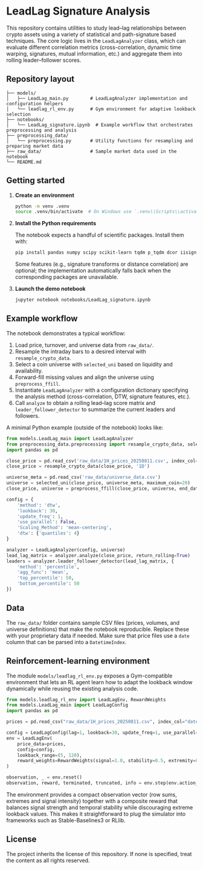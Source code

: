 # LeadLag Signature Analysis

This repository contains utilities to study lead–lag relationships between crypto assets using a
variety of statistical and path-signature based techniques. The core logic lives in the
`LeadLagAnalyzer` class, which can evaluate different correlation metrics (cross-correlation,
dynamic time warping, signatures, mutual information, etc.) and aggregate them into rolling
leader–follower scores.

## Repository layout

```
├── models/
│   ├── LeadLag_main.py        # LeadLagAnalyzer implementation and configuration helpers
│   └── leadlag_rl_env.py      # Gym environment for adaptive lookback selection
├── notebooks/
│   └── LeadLag_signature.ipynb  # Example workflow that orchestrates preprocessing and analysis
├── preprocessing_data/
│   └── preprocessing.py       # Utility functions for resampling and preparing market data
├── raw_data/                  # Sample market data used in the notebook
└── README.md
```

## Getting started

1. **Create an environment**
   ```bash
   python -m venv .venv
   source .venv/bin/activate  # On Windows use `.venv\\Scripts\\activate`
   ```

2. **Install the Python requirements**

   The notebook expects a handful of scientific packages. Install them with:
   ```bash
   pip install pandas numpy scipy scikit-learn tqdm p_tqdm dcor iisignature quantstats
   ```
   Some features (e.g., signature transforms or distance correlation) are optional; the
   implementation automatically falls back when the corresponding packages are unavailable.

3. **Launch the demo notebook**
   ```bash
   jupyter notebook notebooks/LeadLag_signature.ipynb
   ```

## Example workflow

The notebook demonstrates a typical workflow:

1. Load price, turnover, and universe data from `raw_data/`.
2. Resample the intraday bars to a desired interval with `resample_crypto_data`.
3. Select a coin universe with `selected_uni` based on liquidity and availability.
4. Forward-fill missing values and align the universe using `preprocess_ffill`.
5. Instantiate `LeadLagAnalyzer` with a configuration dictionary specifying the analysis
   method (cross-correlation, DTW, signature features, etc.).
6. Call `analyze` to obtain a rolling lead–lag score matrix and
   `leader_follower_detector` to summarize the current leaders and followers.

A minimal Python example (outside of the notebook) looks like:
```python
from models.LeadLag_main import LeadLagAnalyzer
from preprocessing_data.preprocessing import resample_crypto_data, selected_uni, preprocess_ffill
import pandas as pd

close_price = pd.read_csv('raw_data/1H_prices_20250811.csv', index_col='date', parse_dates=True)
close_price = resample_crypto_data(close_price, '1D')

universe_meta = pd.read_csv('raw_data/universe_data.csv')
universe = selected_uni(close_price, universe_meta, maximum_coin=20)
close_price, universe = preprocess_ffill(close_price, universe, end_date='2025-01-01')

config = {
    'method': 'dtw',
    'lookback': 30,
    'update_freq': 1,
    'use_parallel': False,
    'Scaling_Method': 'mean-centering',
    'dtw': {'quantiles': 4}
}

analyzer = LeadLagAnalyzer(config, universe)
lead_lag_matrix = analyzer.analyze(close_price, return_rolling=True)
leaders = analyzer.leader_follower_detector(lead_lag_matrix, {
    'method': 'percentile',
    'agg_func': 'mean',
    'top_percentile': 50,
    'bottom_percentile': 50
})
```

## Data

The `raw_data/` folder contains sample CSV files (prices, volumes, and universe definitions)
that make the notebook reproducible. Replace these with your proprietary data if needed. Make
sure that price files use a `date` column that can be parsed into a `DatetimeIndex`.

## Reinforcement-learning environment

The module `models/leadlag_rl_env.py` exposes a Gym-compatible environment that
lets an RL agent learn how to adapt the lookback window dynamically while
reusing the existing analysis code.

```python
from models.leadlag_rl_env import LeadLagEnv, RewardWeights
from models.LeadLag_main import LeadLagConfig
import pandas as pd

prices = pd.read_csv("raw_data/1H_prices_20250811.csv", index_col="date", parse_dates=True)

config = LeadLagConfig(lag=1, lookback=30, update_freq=1, use_parallel=False)
env = LeadLagEnv(
    price_data=prices,
    config=config,
    lookback_range=(5, 120),
    reward_weights=RewardWeights(signal=1.0, stability=0.5, extremity=0.05),
)

observation, _ = env.reset()
observation, reward, terminated, truncated, info = env.step(env.action_space.sample())
```

The environment provides a compact observation vector (row sums, extremes and
signal intensity) together with a composite reward that balances signal strength
and temporal stability while discouraging extreme lookback values.  This makes
it straightforward to plug the simulator into frameworks such as
Stable-Baselines3 or RLlib.

## License

The project inherits the license of this repository. If none is specified, treat the content as
all rights reserved.
